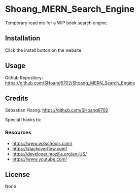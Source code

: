 # Shoang_MERN_Search_Engine
Temporary read me for a WIP book search engine.
## Installation
Click the install button on the website

## Usage

Github Repository:
https://github.com/SHoang6702/Shoang_MERN_Search_Engine
## Credits
Sebastian Hoang: https://github.com/SHoang6702

Special thanks to:
### Resources
- https://www.w3schools.com/
- https://stackoverflow.com/
- https://developer.mozilla.org/en-US/
- https://www.youtube.com/

## License
None
